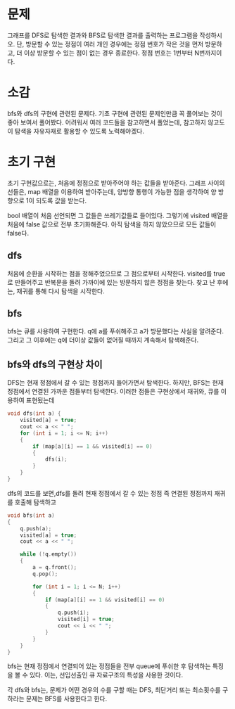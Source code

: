 # 문제

그래프를 DFS로 탐색한 결과와 BFS로 탐색한 결과를 출력하는 프로그램을 작성하시오. 단, 방문할 수 있는 정점이 여러 개인 경우에는 정점 번호가 작은 것을 먼저 방문하고, 더 이상 방문할 수 있는 점이 없는 경우 종료한다. 정점 번호는 1번부터 N번까지이다.

# 소감

bfs와 dfs의 구현에 관련된 문제다. 기초 구현에 관련된 문제인만큼 꼭 풀어보는 것이 좋아 보여서 풀어봤다. 어려워서 여러 코드들을 참고하면서 풀었는데, 참고하지 않고도 이 탐색을 자유자재로 활용할 수 있도록 노력해야겠다.

# 초기 구현

초기 구현값으로는, 처음에 정점으로 받아주어야 하는 값들을 받아준다. 그래프 사이의 선들은, map 배열을 이용하여 받아주는데, 양방향 통행이 가능한 점을 생각하여 양 방향으로 1이 되도록 값을 받는다.

bool 배열이 처음 선언되면 그 값들은 쓰레기값들로 들어있다. 그렇기에 visited 배열을 처음에 false 값으로 전부 초기화해준다. 아직 탐색을 하지 않았으므로 모든 값들이 false다.

## dfs

처음에 순환을 시작하는 점을 정해주었으므로 그 점으로부터 시작한다.
visited를 true로 만들어주고 반복문을 돌려 가까이에 있는 방문하지 않은 정점을 찾는다. 찾고 난 후에는, 재귀를 통해 다시 탐색을 시작한다.

## bfs

bfs는 큐를 사용하여 구현한다. q에 a를 푸쉬해주고 a가 방문했다는 사실을 알려준다. 그리고 그 이후에는 q에 더이상 값들이 없어질 때까지 계속해서 탐색해준다.

## bfs와 dfs의 구현상 차이

DFS는 현재 정점에서 갈 수 있는 정점까지 들어가면서 탐색한다. 하지만, BFS는 현재 정점에서 연결된 가까운 점들부터 탐색한다.
이러한 점들은 구현상에서 재귀와, 큐를 이용하여 표현됬는데
```cpp
void dfs(int a) {
	visited[a] = true;
	cout << a << " ";
	for (int i = 1; i <= N; i++)
	{
		if (map[a][i] == 1 && visited[i] == 0)
		{
			dfs(i);
		}
	}
}
```

dfs의 코드를 보면,dfs를 돌려 현재 정점에서 갈 수 있는 정점 즉 연결된 정점까지 재귀를 호출해 탐색하고
```cpp
void bfs(int a)
{
	q.push(a);
	visited[a] = true;
	cout << a << " ";

	while (!q.empty())
	{
		a = q.front();
		q.pop();

		for (int i = 1; i <= N; i++)
		{
			if (map[a][i] == 1 && visited[i] == 0)
			{
				q.push(i);
				visited[i] = true;
				cout << i << " ";
			}
		}
	}
}
```
bfs는 현재 정점에서 연결되어 있는 정점들을 전부 queue에 푸쉬한 후 탐색하는 특징을 볼 수 있다. 이는, 선입선출인 큐 자료구조의 특성을 사용한 것이다.

각 dfs와 bfs는, 문제가 어떤 경우의 수를 구할 때는 DFS, 최단거리 또는 최소횟수를 구하라는 문제는 BFS를 사용한다고 한다.
